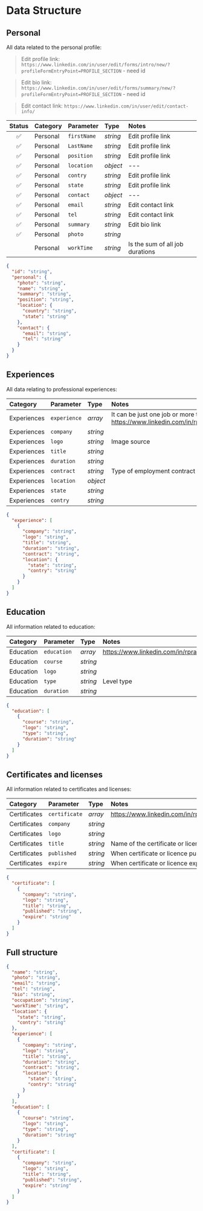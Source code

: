 # Data Structure

## Personal

All data related to the personal profile:

> Edit profile link: `https://www.linkedin.com/in/user/edit/forms/intro/new/?profileFormEntryPoint=PROFILE_SECTION` - need id

> Edit bio link: `https://www.linkedin.com/in/user/edit/forms/summary/new/?profileFormEntryPoint=PROFILE_SECTION` - need id

> Edit contact link: `https://www.linkedin.com/in/user/edit/contact-info/`

|       Status       | Category | Parameter   | Type     | Notes                           |
| :----------------: | :------- | :---------- | :------- | :------------------------------ |
| :white_check_mark: | Personal | `firstName` | _string_ | Edit profile link               |
| :white_check_mark: | Personal | `LastName`  | _string_ | Edit profile link               |
| :white_check_mark: | Personal | `position`  | _string_ | Edit profile link               |
| :white_check_mark: | Personal | `location`  | _object_ | ---                             |
| :white_check_mark: | Personal | `contry`    | _string_ | Edit profile link               |
| :white_check_mark: | Personal | `state`     | _string_ | Edit profile link               |
| :white_check_mark: | Personal | `contact`   | _object_ | ---                             |
| :white_check_mark: | Personal | `email`     | _string_ | Edit contact link               |
| :white_check_mark: | Personal | `tel`       | _string_ | Edit contact link               |
| :white_check_mark: | Personal | `summary`   | _string_ | Edit bio link                   |
| :white_check_mark: | Personal | `photo`     | _string_ |                                 |
|                    | Personal | `workTime`  | _string_ | Is the sum of all job durations |

```json
{
  "id": "string",
  "personal": {
    "photo": "string",
    "name": "string",
    "summary": "string",
    "position": "string",
    "location": {
      "country": "string",
      "state": "string"
    },
    "contact": {
      "email": "string",
      "tel": "string"
    }
  }
}
```

## Experiences

All data relating to professional experiences:

| Category    | Parameter    | Type     | Notes                                                                                                    |
| :---------- | :----------- | :------- | :------------------------------------------------------------------------------------------------------- |
| Experiences | `experience` | _array_  | It can be just one job or more than one job. https://www.linkedin.com/in/rpradosilva/details/experience/ |
| Experiences | `company`    | _string_ |                                                                                                          |
| Experiences | `logo`       | _string_ | Image source                                                                                             |
| Experiences | `title`      | _string_ |                                                                                                          |
| Experiences | `duration`   | _string_ |                                                                                                          |
| Experiences | `contract`   | _string_ | Type of employment contract                                                                              |
| Experiences | `location`   | _object_ |                                                                                                          |
| Experiences | `state`      | _string_ |                                                                                                          |
| Experiences | `contry`     | _string_ |                                                                                                          |

```json
{
  "experience": [
    {
      "company": "string",
      "logo": "string",
      "title": "string",
      "duration": "string",
      "contract": "string",
      "location": {
        "state": "string",
        "contry": "string"
      }
    }
  ]
}
```

## Education

All information related to education:

| Category  | Parameter   | Type     | Notes                                                      |
| :-------- | :---------- | :------- | :--------------------------------------------------------- |
| Education | `education` | _array_  | https://www.linkedin.com/in/rpradosilva/details/education/ |
| Education | `course`    | _string_ |                                                            |
| Education | `logo`      | _string_ |                                                            |
| Education | `type`      | _string_ | Level type                                                 |
| Education | `duration`  | _string_ |                                                            |

```json
{
  "education": [
    {
      "course": "string",
      "logo": "string",
      "type": "string",
      "duration": "string"
    }
  ]
}
```

## Certificates and licenses

All information related to certificates and licenses:

| Category     | Parameter     | Type     | Notes                                                           |
| :----------- | :------------ | :------- | :-------------------------------------------------------------- |
| Certificates | `certificate` | _array_  | https://www.linkedin.com/in/rpradosilva/details/certifications/ |
| Certificates | `company`     | _string_ |                                                                 |
| Certificates | `logo`        | _string_ |                                                                 |
| Certificates | `title`       | _string_ | Name of the certificate or licence                              |
| Certificates | `published`   | _string_ | When certificate or licence published                           |
| Certificates | `expire`      | _string_ | When certificate or licence expire                              |

```json
{
  "certificate": [
    {
      "company": "string",
      "logo": "string",
      "title": "string",
      "published": "string",
      "expire": "string"
    }
  ]
}
```

## Full structure

```json
{
  "name": "string",
  "photo": "string",
  "email": "string",
  "tel": "string",
  "bio": "string",
  "occupation": "string",
  "workTime": "string",
  "location": {
    "state": "string",
    "contry": "string"
  },
  "experience": [
    {
      "company": "string",
      "logo": "string",
      "title": "string",
      "duration": "string",
      "contract": "string",
      "location": {
        "state": "string",
        "contry": "string"
      }
    }
  ],
  "education": [
    {
      "course": "string",
      "logo": "string",
      "type": "string",
      "duration": "string"
    }
  ],
  "certificate": [
    {
      "company": "string",
      "logo": "string",
      "title": "string",
      "published": "string",
      "expire": "string"
    }
  ]
}
```
